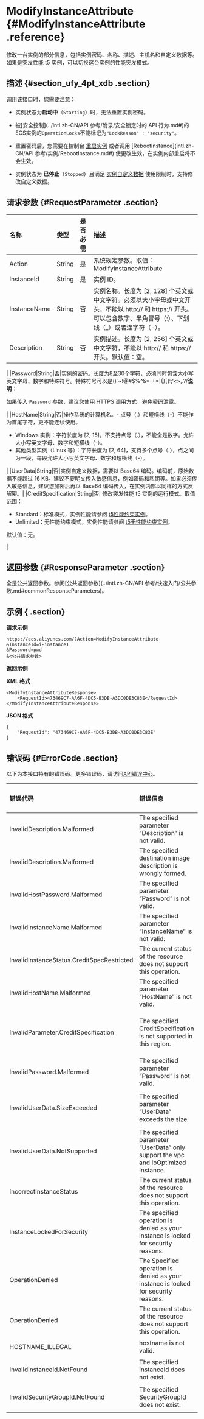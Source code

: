 # ModifyInstanceAttribute {#ModifyInstanceAttribute .reference}

修改一台实例的部分信息，包括实例密码、名称、描述、主机名和自定义数据等。如果是突发性能 t5 实例，可以切换这台实例的性能突发模式。

## 描述 {#section_ufy_4pt_xdb .section}

调用该接口时，您需要注意：

-   实例状态为**启动中**（`Starting`）时，无法重置实例密码。

-   被[安全控制](../intl.zh-CN/API 参考/附录/安全锁定时的 API 行为.md#)的ECS实例的`OperationLocks`不能标记为`"LockReason" : "security"`。

-   重置密码后，您需要在控制台 [重启实例](../intl.zh-CN/用户指南/实例/重启实例.md#) 或者调用 [RebootInstance](intl.zh-CN/API 参考/实例/RebootInstance.md#) 使更改生效，在实例内部重启将不会生效。

-   实例状态为 **已停止**（`Stopped`）且满足 [实例自定义数据](../intl.zh-CN/用户指南/实例/实例自定义数据和元数据/实例自定义数据.md) 使用限制时，支持修改自定义数据。


## 请求参数 {#RequestParameter .section}

|名称|类型|是否必需|描述|
|:-|:-|:---|:-|
|Action|String|是|系统规定参数。取值：ModifyInstanceAttribute|
|InstanceId|String|是|实例 ID。|
|InstanceName|String|否|实例名称。长度为 \[2, 128\] 个英文或中文字符。必须以大小字母或中文开头，不能以 http:// 和 https:// 开头。可以包含数字、半角冒号（:）、下划线（\_）或者连字符（-）。|
|Description|String|否|实例描述。长度为 \[2, 256\] 个英文或中文字符，不能以 http:// 和 https:// 开头。默认值：空。

|
|Password|String|否|实例的密码。长度为8至30个字符，必须同时包含大小写英文字母、数字和特殊符号。特殊符号可以是\(\)\`~!@\#$%^&\*-+=|\{\}\[\]:;‘<\>,.?/**说明：** 

如果传入 `Password` 参数，建议您使用 HTTPS 调用方式，避免密码泄露。

|
|HostName|String|否|操作系统的计算机名。-   点号（.）和短横线（-）不能作为首尾字符，更不能连续使用。
-   Windows 实例：字符长度为 \[2, 15\]，不支持点号（.），不能全是数字。允许大小写英文字母、数字和短横线（-）。
-   其他类型实例（Linux 等）：字符长度为 \[2, 64\]，支持多个点号（.），点之间为一段，每段允许大小写英文字母、数字和短横线（-）。

|
|UserData|String|否|实例自定义数据，需要以 Base64 编码。编码前，原始数据不能超过 16 KB。建议不要明文传入敏感信息，例如密码和私钥等。如果必须传入敏感信息，建议您加密后再以 Base64 编码传入，在实例内部以同样的方式反解密。|
|CreditSpecification|String|否| 修改突发性能 t5 实例的运行模式。取值范围：

 -   Standard：标准模式，实例性能请参阅 [t5性能约束实例](../intl.zh-CN/产品简介/实例/突发性能实例/t5性能约束实例.md#)。
-   Unlimited：无性能约束模式，实例性能请参阅 [t5无性能约束实例](../intl.zh-CN/产品简介/实例/突发性能实例/t5无性能约束实例.md#)。

 默认值：无。

 |

## 返回参数 {#ResponseParameter .section}

全是公共返回参数。参阅[公共返回参数](../intl.zh-CN/API 参考/快速入门/公共参数.md#commonResponseParameters)。

## 示例 { .section}

**请求示例**

```
https://ecs.aliyuncs.com/?Action=ModifyInstanceAttribute
&InstanceId=i-instance1
&Password=pwd
&<公共请求参数>
```

**返回示例**

**XML 格式**

```
<ModifyInstanceAttributeResponse>
    <RequestId>473469C7-AA6F-4DC5-B3DB-A3DC0DE3C83E</RequestId>
</ModifyInstanceAttributeResponse>
```

**JSON 格式**

```
{
    "RequestId": "473469C7-AA6F-4DC5-B3DB-A3DC0DE3C83E"
}
```

## 错误码 {#ErrorCode .section}

以下为本接口特有的错误码。更多错误码，请访问[API错误中心](https://error-center.alibabacloud.com/status/product/Ecs)。

|错误代码|错误信息|HTTP 状态码|说明|
|:---|:---|:-------|:-|
|InvalidDescription.Malformed|The specified parameter “Description” is not valid.|400|指定的Description 格式不正确。|
|InvalidDescription.Malformed|The specified destination image description is wrongly formed.|400|指定的Description 不合法。|
|InvalidHostPassword.Malformed|The specified parameter “Password” is not valid.|400|指定的 Password 不合法。|
|InvalidInstanceName.Malformed|The specified parameter “InstanceName” is not valid.|400|指定的 InstanceName 不合法。|
|InvalidInstanceStatus.CreditSpecRestricted|The current status of the resource does not support this operation.|400|您的账号已欠费，无法切换 t5 实例的性能突发模式。|
|InvalidHostName.Malformed|The specified parameter “HostName” is not valid.|400|指定的HostName 不合法。|
|InvalidParameter.CreditSpecification|The specified CreditSpecification is not supported in this region.|400|指定的 CreditSpecification无效。或者当前地域不支持该性能突发模式。|
|InvalidPassword.Malformed|The specified parameter “Password” is not valid.|400|指定的Password 不合法。|
|InvalidUserData.SizeExceeded|The specified parameter “UserData” exceeds the size.|400|Base64 编码UserData 前，原始数据不能超过 16 KB。|
|InvalidUserData.NotSupported|The specified parameter “UserData” only support the vpc and IoOptimized Instance.|400|UserData 只适用于 VPC 类型实例和 I/O 优化实例。|
|IncorrectInstanceStatus|The current status of the resource does not support this operation.|403|该资源目前的状态不支持此操作。|
|InstanceLockedForSecurity|The specified operation is denied as your instance is locked for security reasons.|403|实例目前被安全锁定，拒绝操作。|
|OperationDenied|The Specified operation is denied as your instance is locked for security reasons.|403|实例已经被锁定。|
|OperationDenied|The current status of the resource does not support this operation.|403|实例状态不支持该操作。|
|HOSTNAME\_ILLEGAL|hostname is not valid.|404|指定的HostName 不合法。|
|InvalidInstanceId.NotFound|The specified InstanceId does not exist.|404|指定的 InstanceId 不存在。|
|InvalidSecurityGroupId.NotFound|The specified SecurityGroupId does not exist.|404|指定的 SecurityGroupId 不存在。|

